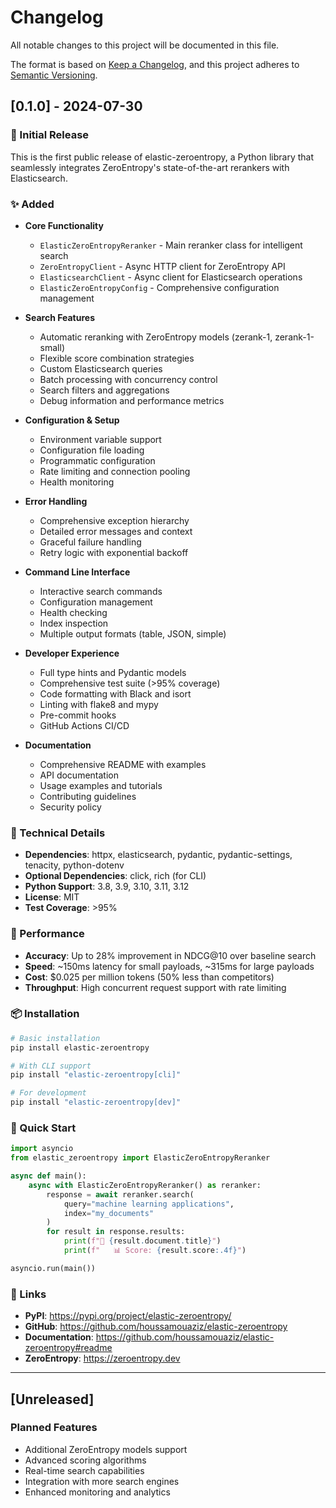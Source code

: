 # Changelog

All notable changes to this project will be documented in this file.

The format is based on [Keep a Changelog](https://keepachangelog.com/en/1.0.0/),
and this project adheres to [Semantic Versioning](https://semver.org/spec/v2.0.0.html).

## [0.1.0] - 2024-07-30

### 🎉 Initial Release

This is the first public release of elastic-zeroentropy, a Python library that seamlessly integrates ZeroEntropy's state-of-the-art rerankers with Elasticsearch.

### ✨ Added

- **Core Functionality**
  - `ElasticZeroEntropyReranker` - Main reranker class for intelligent search
  - `ZeroEntropyClient` - Async HTTP client for ZeroEntropy API
  - `ElasticsearchClient` - Async client for Elasticsearch operations
  - `ElasticZeroEntropyConfig` - Comprehensive configuration management

- **Search Features**
  - Automatic reranking with ZeroEntropy models (zerank-1, zerank-1-small)
  - Flexible score combination strategies
  - Custom Elasticsearch queries
  - Batch processing with concurrency control
  - Search filters and aggregations
  - Debug information and performance metrics

- **Configuration & Setup**
  - Environment variable support
  - Configuration file loading
  - Programmatic configuration
  - Rate limiting and connection pooling
  - Health monitoring

- **Error Handling**
  - Comprehensive exception hierarchy
  - Detailed error messages and context
  - Graceful failure handling
  - Retry logic with exponential backoff

- **Command Line Interface**
  - Interactive search commands
  - Configuration management
  - Health checking
  - Index inspection
  - Multiple output formats (table, JSON, simple)

- **Developer Experience**
  - Full type hints and Pydantic models
  - Comprehensive test suite (>95% coverage)
  - Code formatting with Black and isort
  - Linting with flake8 and mypy
  - Pre-commit hooks
  - GitHub Actions CI/CD

- **Documentation**
  - Comprehensive README with examples
  - API documentation
  - Usage examples and tutorials
  - Contributing guidelines
  - Security policy

### 🔧 Technical Details

- **Dependencies**: httpx, elasticsearch, pydantic, pydantic-settings, tenacity, python-dotenv
- **Optional Dependencies**: click, rich (for CLI)
- **Python Support**: 3.8, 3.9, 3.10, 3.11, 3.12
- **License**: MIT
- **Test Coverage**: >95%

### 🚀 Performance

- **Accuracy**: Up to 28% improvement in NDCG@10 over baseline search
- **Speed**: ~150ms latency for small payloads, ~315ms for large payloads
- **Cost**: $0.025 per million tokens (50% less than competitors)
- **Throughput**: High concurrent request support with rate limiting

### 📦 Installation

```bash
# Basic installation
pip install elastic-zeroentropy

# With CLI support
pip install "elastic-zeroentropy[cli]"

# For development
pip install "elastic-zeroentropy[dev]"
```

### 🎯 Quick Start

```python
import asyncio
from elastic_zeroentropy import ElasticZeroEntropyReranker

async def main():
    async with ElasticZeroEntropyReranker() as reranker:
        response = await reranker.search(
            query="machine learning applications",
            index="my_documents"
        )
        for result in response.results:
            print(f"📄 {result.document.title}")
            print(f"   📊 Score: {result.score:.4f}")

asyncio.run(main())
```

### 🔗 Links

- **PyPI**: https://pypi.org/project/elastic-zeroentropy/
- **GitHub**: https://github.com/houssamouaziz/elastic-zeroentropy
- **Documentation**: https://github.com/houssamouaziz/elastic-zeroentropy#readme
- **ZeroEntropy**: https://zeroentropy.dev

---

## [Unreleased]

### Planned Features
- Additional ZeroEntropy models support
- Advanced scoring algorithms
- Real-time search capabilities
- Integration with more search engines
- Enhanced monitoring and analytics 